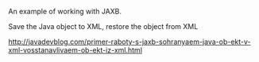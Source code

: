 An example of working with JAXB. 

Save the Java object to XML, restore the object from XML

http://javadevblog.com/primer-raboty-s-jaxb-sohranyaem-java-ob-ekt-v-xml-vosstanavlivaem-ob-ekt-iz-xml.html
